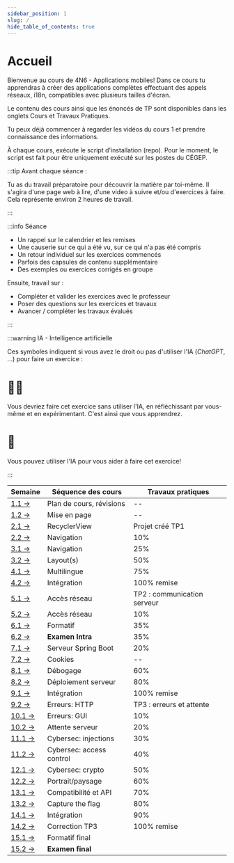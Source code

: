 ```yaml
---
sidebar_position: 1
slug: /
hide_table_of_contents: true
---
```


# Accueil

<Row>

<Column>

Bienvenue au cours de 4N6 - Applications mobiles! Dans ce cours tu apprendras à créer des applications complètes effectuant des appels réseaux, i18n, compatibles avec plusieurs tailles d'écran.

Le contenu des cours ainsi que les énoncés de TP sont disponibles dans les onglets Cours et Travaux Pratiques.

Tu peux déjà commencer à regarder les vidéos du cours 1 et prendre connaissance des informations.

À chaque cours, exécute le script d'installation (repo). Pour le moment, le script est fait pour être uniquement exécuté sur les postes du CÉGEP.


:::tip Avant chaque séance :

Tu as du travail préparatoire pour découvrir la matière par toi-même. Il s'agira d'une page web à lire, d'une video à suivre et/ou d'exercices à faire. Cela représente environ 2 heures de travail.

:::

:::info Séance

- Un rappel sur le calendrier et les remises
- Une causerie sur ce qui a été vu, sur ce qui n'a pas été compris
- Un retour individuel sur les exercices commencés
- Parfois des capsules de contenu supplémentaire
- Des exemples ou exercices corrigés en groupe

Ensuite, travail sur :

- Compléter et valider les exercices avec le professeur
- Poser des questions sur les exercices et travaux
- Avancer / compléter les travaux évalués

:::

:::warning IA - Intelligence artificielle

Ces symboles indiquent si vous avez le droit ou pas d'utiliser l'IA (*ChatGPT*, ...) pour faire un exercice :

<Row>

<Column>
<h1>🧑‍🎓</h1>
Vous devriez faire cet exercice sans utiliser l'IA, en réfléchissant par vous-même et en expérimentant. C'est ainsi que vous apprendrez.
</Column>

<Column>
<h1>🤖</h1>
Vous pouvez utiliser l'IA pour vous aider à faire cet exercice!
</Column>

</Row>

:::

</Column>
 
<Column>




| Semaine                            | Séquence des cours       | Travaux pratiques           |
|------------------------------------|--------------------------|-----------------------------|
| [1.1 →](cours/revision)            | Plan de cours, révisions | --                          |
| [1.2 →](cours/mise-en-page)        | Mise en page             | --                          |
| [2.1 →](cours/recycler-view)       | RecyclerView             | Projet créé TP1             |
| [2.2 →](cours/navigation)          | Navigation               | 10%                         |
| [3.1 →](cours/navigation)          | Navigation               | 25%                         |
| [3.2 →](cours/layout)              | Layout(s)                | 50%                         |
| [4.1 →](cours/multilingue)         | Multilingue              | 75%                         |
| [4.2 →](cours/integration)         | Intégration              | 100% remise                 |
| [5.1 →](cours/http)                | Accès réseau             | TP2 : communication serveur |
| [5.2 →](cours/http)                | Accès réseau             | 10%                         |
| [6.1 →](cours/formatif-intra)      | Formatif                 | 35%                         |
| [6.2 →](cours/examen)              | **Examen Intra**         | 35%                         |
| [7.1 →](cours/spring)              | Serveur Spring Boot      | 20%                         |
| [7.2 →](cours/cookies)             | Cookies                  | --                          |
| [8.1 →](cours/debogage)            | Débogage                 | 60%                         |
| [8.2 →](cours/deploiement)         | Déploiement serveur      | 80%                         |
| [9.1 →](cours/integration)         | Intégration              | 100% remise                 |
| [9.2 →](cours/erreur-http)         | Erreurs: HTTP            | TP3 : erreurs et attente    |
| [10.1 →](cours/erreur-gui)         | Erreurs: GUI             | 10%                         |
| [10.2 →](cours/attente-serveur)    | Attente serveur          | 20%                         |
| [11.1 →](cours/injection)          | Cybersec: injections     | 30%                         |
| [11.2 →](cours/controle-acces)     | Cybersec: access control | 40%                         |
| [12.1 →](cours/cryptographie)      | Cybersec: crypto         | 50%                         |
| [12.2 →](cours/orientation-taille) | Portrait/paysage         | 60%                         |
| [13.1 →](cours/compatibilite-api)  | Compatibilité et API     | 70%                         |
| [13.2 →](cours/ctf)                | Capture the flag         | 80%                         |
| [14.1 →](cours/http)               | Intégration              | 90%                         |
| [14.2 →](cours/http)               | Correction TP3           | 100% remise                 |
| [15.1 →](cours/formatif-final)     | Formatif final           |                             |
| [15.2 →](cours/examen)             | **Examen final**         |                             |



</Column>

</Row>
